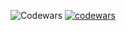 
![Codewars](https://github.r2v.ch/codewars?user=SafronovRaff&stroke=%23BB432C)
[![codewars](https://www.codewars.com/users/username/badges/micro)](https://www.codewars.com/users/SafronovRaff) 

